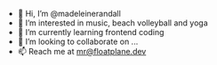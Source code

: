 - 👋 Hi, I’m @madeleinerandall
- 👀 I’m interested in music, beach volleyball and yoga
- 🌱 I’m currently learning frontend coding 
- 💞️ I’m looking to collaborate on ...
- 📫 Reach me at mr@floatplane.dev

<!---
madeleinerandall/madeleinerandall is a ✨ special ✨ repository because its `README.md` (this file) appears on your GitHub profile.
You can click the Preview link to take a look at your changes.
--->
